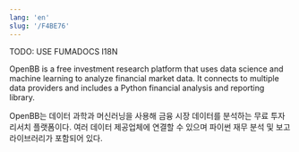 ```yaml
---
lang: 'en'
slug: '/F4BE76'
---
```



TODO: USE FUMADOCS I18N

<div lang='en-US'>

OpenBB is a free investment research platform that uses data science and machine learning to analyze financial market data. It connects to multiple data providers and includes a Python financial analysis and reporting library.

</div>


<div lang='ko-KR'>

OpenBB는 데이터 과학과 머신러닝을 사용해 금융 시장 데이터를 분석하는 무료 투자 리서치 플랫폼이다. 여러 데이터 제공업체에 연결할 수 있으며 파이썬 재무 분석 및 보고 라이브러리가 포함되어 있다.

</div>

